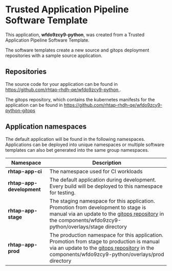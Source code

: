 # Trusted Application Pipeline Software Template

This application, **wfdo9zcy9-python**, was created from a Trusted Application Pipeline Software Template.

The software templates create a new source and gitops deployment repositories with a sample source application. 

## Repositories

The source code for your application can be found in [https://github.com/rhtap-rhdh-qe/wfdo9zcy9-python ](https://github.com/rhtap-rhdh-qe/wfdo9zcy9-python ).
 
The gitops repository, which contains the kubernetes manifests for the application can be found in 
[https://github.com/rhtap-rhdh-qe/wfdo9zcy9-python-gitops ](https://github.com/rhtap-rhdh-qe/wfdo9zcy9-python-gitops ) 

## Application namespaces 

The default application will be found in the following namespaces. Applications can be deployed into unique namespaces or multiple software templates can also bet generated into the same group namespaces.  

|  Namespace   |  Description   |  
| -------- | -------- |
| **rhtap-app-ci** | The namespace used for CI workloads |
| **rhtap-app-development** | The default application during development. Every build will be deployed to this namespace for testing. |
| **rhtap-app-stage** | The staging namespace for this application. Promotion from development to stage is manual via an update to the [gitops repository](https://github.com/rhtap-rhdh-qe/wfdo9zcy9-python-gitops ) in the components/wfdo9zcy9-python/overlays/stage directory |
| **rhtap-app-prod** | The production namespace for this application. Promotion from stage to production is manual via an update to the [gitops repository](https://github.com/rhtap-rhdh-qe/wfdo9zcy9-python-gitops ) in the components/wfdo9zcy9-python/overlays/prod directory |